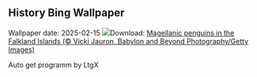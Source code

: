## History Bing Wallpaper
Wallpaper date: 2025-02-15
![](https://www.bing.com/th?id=OHR.PenguinLove_EN-US7515315710_UHD.jpg&w=1000)Download: [Magellanic penguins in the Falkland Islands (© Vicki Jauron, Babylon and Beyond Photography/Getty Images)](https://www.bing.com/th?id=OHR.PenguinLove_EN-US7515315710_UHD.jpg)

Auto get programm by LtgX
